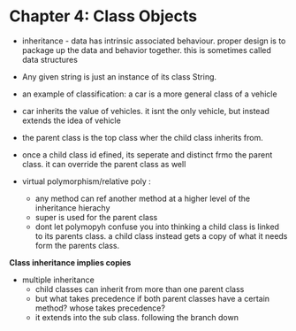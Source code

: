# Chapter 4: Class Objects

* inheritance - data has intrinsic associated behaviour. proper design is to package up the data and behavior together. this is sometimes called data structures

* Any given string is just an instance of its class String.

* an example of classification: a car is a more general class of a vehicle

* car inherits the value of vehicles. it isnt the only vehicle, but instead extends the idea of vehicle

* the parent class is the top class wher the child class inherits from.

* once a child class id efined, its seperate and distinct frmo the parent class. it can override the parent class as well

* virtual polymorphism/relative poly :
  * any method can ref another method at a higher level of the inheritance hierachy
  * super is used for the parent class
  * dont let polymopyh confuse you into thinking a child class is linked to its parents class. a child class instead gets a copy of what it needs form the parents class.

**Class inheritance implies copies**

* multiple inheritance
  * child classes can inherit from more than one parent class
  * but what takes precedence if both parent classes have a certain method? whose takes precedence?
  * it extends into the sub class. following the branch down